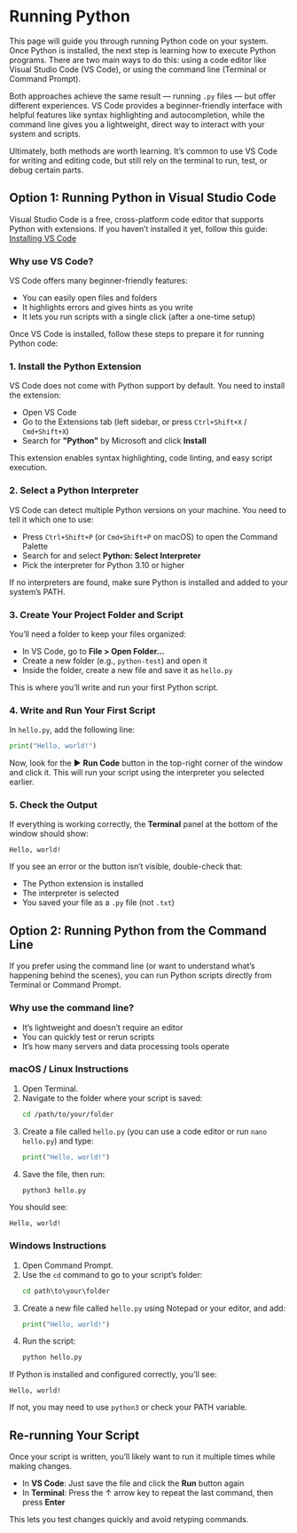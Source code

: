 # Running Python

This page will guide you through running Python code on your system. Once Python is installed, the next step is learning how to execute Python programs. There are two main ways to do this: using a code editor like Visual Studio Code (VS Code), or using the command line (Terminal or Command Prompt).

Both approaches achieve the same result — running `.py` files — but offer different experiences. VS Code provides a beginner-friendly interface with helpful features like syntax highlighting and autocompletion, while the command line gives you a lightweight, direct way to interact with your system and scripts.

Ultimately, both methods are worth learning. It’s common to use VS Code for writing and editing code, but still rely on the terminal to run, test, or debug certain parts.

## Option 1: Running Python in Visual Studio Code

Visual Studio Code is a free, cross-platform code editor that supports Python with extensions. If you haven’t installed it yet, follow this guide: [Installing VS Code](../../ide/vscode_install.md)

### Why use VS Code?

VS Code offers many beginner-friendly features:
- You can easily open files and folders
- It highlights errors and gives hints as you write
- It lets you run scripts with a single click (after a one-time setup)

Once VS Code is installed, follow these steps to prepare it for running Python code:

### 1. Install the Python Extension

VS Code does not come with Python support by default. You need to install the extension:
- Open VS Code
- Go to the Extensions tab (left sidebar, or press `Ctrl+Shift+X` / `Cmd+Shift+X`)
- Search for **"Python"** by Microsoft and click **Install**

This extension enables syntax highlighting, code linting, and easy script execution.

### 2. Select a Python Interpreter

VS Code can detect multiple Python versions on your machine. You need to tell it which one to use:
- Press `Ctrl+Shift+P` (or `Cmd+Shift+P` on macOS) to open the Command Palette
- Search for and select **Python: Select Interpreter**
- Pick the interpreter for Python 3.10 or higher

If no interpreters are found, make sure Python is installed and added to your system’s PATH.

### 3. Create Your Project Folder and Script

You’ll need a folder to keep your files organized:

- In VS Code, go to **File > Open Folder...**
- Create a new folder (e.g., `python-test`) and open it
- Inside the folder, create a new file and save it as `hello.py`

This is where you’ll write and run your first Python script.

### 4. Write and Run Your First Script

In `hello.py`, add the following line:

```python
print("Hello, world!")
```

Now, look for the ▶️ **Run Code** button in the top-right corner of the window and click it. This will run your script using the interpreter you selected earlier.

### 5. Check the Output

If everything is working correctly, the **Terminal** panel at the bottom of the window should show:

```
Hello, world!
```

If you see an error or the button isn’t visible, double-check that:
- The Python extension is installed
- The interpreter is selected
- You saved your file as a `.py` file (not `.txt`)


## Option 2: Running Python from the Command Line

If you prefer using the command line (or want to understand what’s happening behind the scenes), you can run Python scripts directly from Terminal or Command Prompt.

### Why use the command line?

- It’s lightweight and doesn’t require an editor
- You can quickly test or rerun scripts
- It’s how many servers and data processing tools operate

### macOS / Linux Instructions

1. Open Terminal.
2. Navigate to the folder where your script is saved:
   ```bash
   cd /path/to/your/folder
   ```
3. Create a file called `hello.py` (you can use a code editor or run `nano hello.py`) and type:
   ```python
   print("Hello, world!")
   ```
4. Save the file, then run:
   ```bash
   python3 hello.py
   ```

You should see:

```
Hello, world!
```

### Windows Instructions

1. Open Command Prompt.
2. Use the `cd` command to go to your script’s folder:
   ```cmd
   cd path\to\your\folder
   ```
3. Create a new file called `hello.py` using Notepad or your editor, and add:
   ```python
   print("Hello, world!")
   ```
4. Run the script:
   ```cmd
   python hello.py
   ```

If Python is installed and configured correctly, you’ll see:

```
Hello, world!
```

If not, you may need to use `python3` or check your PATH variable.


## Re-running Your Script

Once your script is written, you’ll likely want to run it multiple times while making changes.

- In **VS Code**: Just save the file and click the **Run** button again
- In **Terminal**: Press the ↑ arrow key to repeat the last command, then press **Enter**

This lets you test changes quickly and avoid retyping commands.

